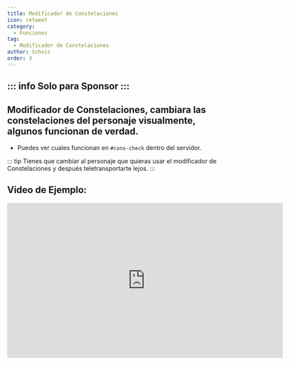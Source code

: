 ```yaml
---
title: Modificador de Constelaciones
icon: retweet
category:
  - Funciones
tag:
  - Modificador de Constelaciones
author: Schvis
order: 3
---
```

::: info Solo para Sponsor
:::
---
## Modificador de Constelaciones, cambiara las constelaciones del personaje visualmente, algunos funcionan de verdad.
- Puedes ver cuales funcionan en `#⁠cons-check` dentro del servidor. 

::: tip Tienes que cambiar al personaje que quieras usar el modificador de Constelaciones y después teletransportarte lejos.
:::

## Video de Ejemplo:

<div class="iframe-container"><iframe width="640" height="360" src="https://www.youtube.com/embed/S9-g5weE9l8?list=PL5eI1Tb64p56g27qfYk7VuFTz4FK6YrKa" title="Korepi - Constellation Modifier (Sponsor)" frameborder="0" allow="accelerometer; autoplay; clipboard-write; encrypted-media; gyroscope; picture-in-picture; web-share" allowfullscreen></iframe></div>
